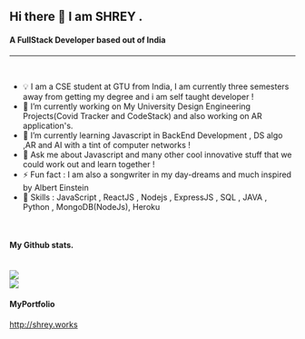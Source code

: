 ## Hi there 👋 I am SHREY . 

#### A FullStack Developer based out of India  

---
<br />

- 💡 I am a CSE student at GTU from India, I am currently three semesters away from  getting my degree and i am self taught developer !                          
- 🔭 I’m currently working on My University Design Engineering Projects(Covid Tracker and CodeStack) and also working on AR application's.
- 🌱 I’m currently learning Javascript in BackEnd Development , DS algo ,AR and AI with a tint of computer networks !
- 💬 Ask me about Javascript and many other cool innovative stuff that we could work out and learn together !
- ⚡ Fun fact :   I am also a songwriter in my day-dreams and much inspired by Albert Einstein 
- 🤹 Skills : JavaScript , ReactJS , Nodejs , ExpressJS , SQL , JAVA , Python , MongoDB(NodeJs), Heroku  
<br />

#### My Github stats.
<br />
<img src="https://komarev.com/ghpvc/?username=shreykoradia">
<br />
<img src="https://github-readme-stats.vercel.app/api?username=shreykoradia">
<br />

#### MyPortfolio
http://shrey.works
